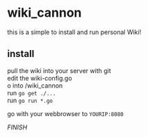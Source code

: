 # wiki_cannon
this is a simple to install and run personal Wiki!  
  
## install
pull the wiki into your server with git  
edit the wiki-config.go     
o into /wiki_cannon    
run ```go get ./...```    
run ```go run *.go```  
  
go with your webbrowser to ```YOURIP:8080```  
  
*FINISH*
